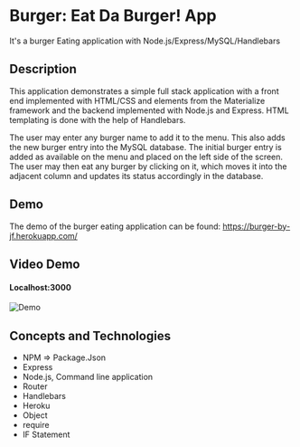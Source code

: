 # Burger: Eat Da Burger! App

It's a burger Eating application with Node.js/Express/MySQL/Handlebars

## Description

This application demonstrates a simple full stack application with a front end implemented with HTML/CSS and elements from the Materialize framework and the backend implemented with Node.js and Express. HTML templating is done with the help of Handlebars.

The user may enter any burger name to add it to the menu. This also adds the new burger entry into the MySQL database. The initial burger entry is added as available on the menu and placed on the left side of the screen. The user may then eat any burger by clicking on it, which moves it into the adjacent column and updates its status accordingly in the database.

## Demo

The demo of the burger eating application can be found: https://burger-by-jf.herokuapp.com/

## Video Demo
#### Localhost:3000

![Demo](video/public/assets/img/burger-video-to-gif)

## Concepts and Technologies

* NPM => Package.Json
* Express
* Node.js, Command line application
* Router
* Handlebars
* Heroku
* Object
* require
* IF Statement


